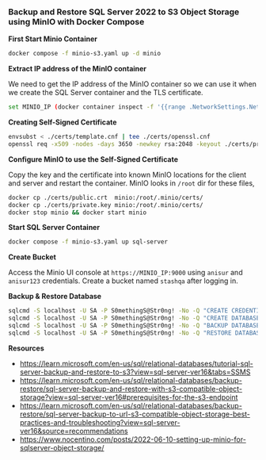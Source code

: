 ### Backup and Restore SQL Server 2022 to S3 Object Storage using MinIO with Docker Compose

**First Start Minio Container**

```bash
docker compose -f minio-s3.yaml up -d minio
```
**Extract IP address of the MinIO container**

We need to get the IP address of the MinIO container so we can use it when we create the SQL Server container and the TLS certificate.

```bash
set MINIO_IP (docker container inspect -f '{{range .NetworkSettings.Networks}}{{.IPAddress}}{{end}}'  minio)
```

**Creating Self-Signed Certificate**

```bash
envsubst < ./certs/template.cnf | tee ./certs/openssl.cnf
openssl req -x509 -nodes -days 3650 -newkey rsa:2048 -keyout ./certs/private.key -out ./certs/public.crt -config ./certs/openssl.cnf
```

**Configure MinIO to use the Self-Signed Certificate**

Copy the key and the certificate into known MinIO locations for the client and server and restart the container.
MinIO looks in `/root` dir for these files,

```bash
docker cp ./certs/public.crt  minio:/root/.minio/certs/
docker cp ./certs/private.key minio:/root/.minio/certs/
docker stop minio && docker start minio
```

**Start SQL Server Container**
```bash
docker compose -f minio-s3.yaml up sql-server
```
**Create Bucket**

Access the Minio UI console at `https://MINIO_IP:9000` using `anisur` and `anisur123` credentials. Create a bucket named `stashqa` after logging in.

**Backup & Restore Database**
```bash
sqlcmd -S localhost -U SA -P S0methingS@Str0ng! -No -Q "CREATE CREDENTIAL [s3://s3.example.com:9000/stashqa] WITH IDENTITY = 'S3 Access Key', SECRET = 'anisur:anisur123'"
sqlcmd -S localhost -U SA -P S0methingS@Str0ng! -No -Q "CREATE DATABASE TestDB1"
sqlcmd -S localhost -U SA -P S0methingS@Str0ng! -No -Q "BACKUP DATABASE TestDB1 TO URL = 's3://s3.example.com:9000/stashqa/TestDB1.bak' WITH COMPRESSION, STATS = 10, FORMAT, INIT;"
sqlcmd -S localhost -U SA -P S0methingS@Str0ng! -No -Q "RESTORE DATABASE TestDB1 FROM URL = 's3://s3.example.com:9000/stashqa/TestDB1.bak' WITH FILE = 1, RECOVERY, REPLACE;"
```

**Resources**
- https://learn.microsoft.com/en-us/sql/relational-databases/tutorial-sql-server-backup-and-restore-to-s3?view=sql-server-ver16&tabs=SSMS
- https://learn.microsoft.com/en-us/sql/relational-databases/backup-restore/sql-server-backup-and-restore-with-s3-compatible-object-storage?view=sql-server-ver16#prerequisites-for-the-s3-endpoint
- https://learn.microsoft.com/en-us/sql/relational-databases/backup-restore/sql-server-backup-to-url-s3-compatible-object-storage-best-practices-and-troubleshooting?view=sql-server-ver16&source=recommendations
- https://www.nocentino.com/posts/2022-06-10-setting-up-minio-for-sqlserver-object-storage/